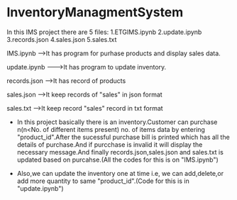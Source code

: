 # InventoryManagmentSystem

In this IMS project there are 5 files:
1.ETGIMS.ipynb
2.update.ipynb
3.records.json
4.sales.json
5.sales.txt

IMS.ipynb -->It has program for purhase products and display sales data.

update.ipynb --->It has program to update inventory.

records.json  -->It has record of products

sales.json -->It keep records of "sales" in json format

sales.txt -->It keep record "sales" record in txt format

* In this project basically there is an inventory.Customer can purchase n(n<No. of different items present) no. of items data by entering "product_id".After the sucessful purchase bill is printed which has all the details of purchase.And if purcchase is invalid it will display the necessary message.And finally records.json,sales.json and sales.txt is updated based on purcahse.(All the codes for this is on "IMS.ipynb")

* Also,we can update the inventory one at time i.e, we can add,delete,or add more quantity to same "product_id".(Code for this is in "update.ipynb")



